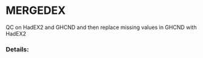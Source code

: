 # MERGEDEX
QC on HadEX2 and GHCND and then replace missing values in GHCND with HadEX2

### Details:

